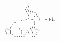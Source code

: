 <pre><code>
             ,\  
             \\\,_      
              \` ,\ 
         __,.-" =__)  ~ Hi.
       ."        )  
    ,_/   ,    \/\_
    \_|    )_-\ \_-`
       `-----` `--`
       
</code></pre>
